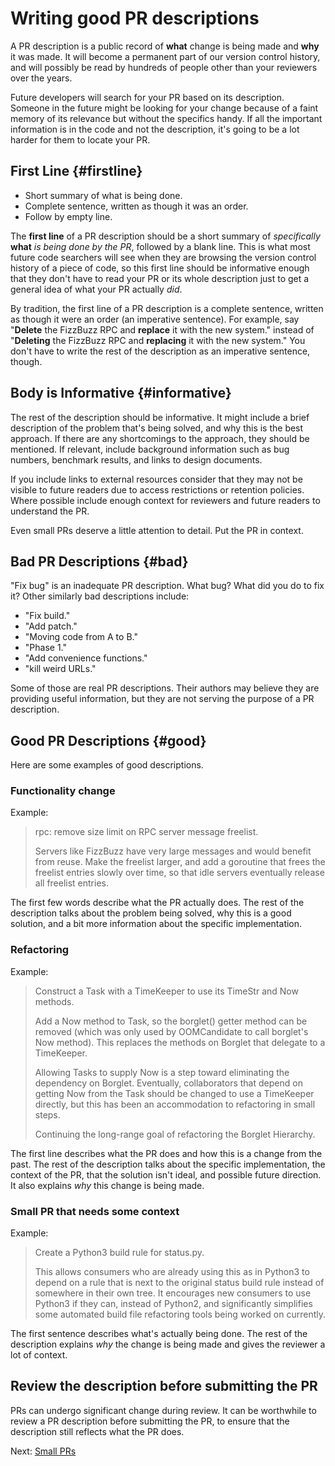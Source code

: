 # Writing good PR descriptions



A PR description is a public record of **what** change is being made and **why**
it was made. It will become a permanent part of our version control history, and
will possibly be read by hundreds of people other than your reviewers over the
years.

Future developers will search for your PR based on its description. Someone in
the future might be looking for your change because of a faint memory of its
relevance but without the specifics handy. If all the important information is
in the code and not the description, it's going to be a lot harder for them to
locate your PR.

## First Line {#firstline}

*   Short summary of what is being done.
*   Complete sentence, written as though it was an order.
*   Follow by empty line.

The **first line** of a PR description should be a short summary of
*specifically* **what** *is being done by the PR*, followed by a blank line.
This is what most future code searchers will see when they are browsing the
version control history of a piece of code, so this first line should be
informative enough that they don't have to read your PR or its whole description
just to get a general idea of what your PR actually *did*.

By tradition, the first line of a PR description is a complete sentence, written
as though it were an order (an imperative sentence). For example, say
\"**Delete** the FizzBuzz RPC and **replace** it with the new system." instead
of \"**Deleting** the FizzBuzz RPC and **replacing** it with the new system."
You don't have to write the rest of the description as an imperative sentence,
though.

## Body is Informative {#informative}

The rest of the description should be informative. It might include a brief
description of the problem that's being solved, and why this is the best
approach. If there are any shortcomings to the approach, they should be
mentioned. If relevant, include background information such as bug numbers,
benchmark results, and links to design documents.

If you include links to external resources consider that they may not be visible
to future readers due to access restrictions or retention policies. Where
possible include enough context for reviewers and future readers to understand
the PR.

Even small PRs deserve a little attention to detail. Put the PR in context.

## Bad PR Descriptions {#bad}

"Fix bug" is an inadequate PR description. What bug? What did you do to fix it?
Other similarly bad descriptions include:

-   "Fix build."
-   "Add patch."
-   "Moving code from A to B."
-   "Phase 1."
-   "Add convenience functions."
-   "kill weird URLs."

Some of those are real PR descriptions. Their authors may believe they are
providing useful information, but they are not serving the purpose of a PR
description.

## Good PR Descriptions {#good}

Here are some examples of good descriptions.

### Functionality change

Example:
> rpc: remove size limit on RPC server message freelist.
>
> Servers like FizzBuzz have very large messages and would benefit from reuse.
> Make the freelist larger, and add a goroutine that frees the freelist entries
> slowly over time, so that idle servers eventually release all freelist
> entries.

The first few words describe what the PR actually does. The rest of the
description talks about the problem being solved, why this is a good solution,
and a bit more information about the specific implementation.

### Refactoring

Example:
> Construct a Task with a TimeKeeper to use its TimeStr and Now methods.
>
> Add a Now method to Task, so the borglet() getter method can be removed (which
> was only used by OOMCandidate to call borglet's Now method). This replaces the
> methods on Borglet that delegate to a TimeKeeper.
>
> Allowing Tasks to supply Now is a step toward eliminating the dependency on
> Borglet. Eventually, collaborators that depend on getting Now from the Task
> should be changed to use a TimeKeeper directly, but this has been an
> accommodation to refactoring in small steps.
>
> Continuing the long-range goal of refactoring the Borglet Hierarchy.

The first line describes what the PR does and how this is a change from the
past. The rest of the description talks about the specific implementation, the
context of the PR, that the solution isn't ideal, and possible future direction.
It also explains *why* this change is being made.

### Small PR that needs some context

Example:
> Create a Python3 build rule for status.py.
>
> This allows consumers who are already using this as in Python3 to depend on a
> rule that is next to the original status build rule instead of somewhere in
> their own tree. It encourages new consumers to use Python3 if they can,
> instead of Python2, and significantly simplifies some automated build file
> refactoring tools being worked on currently.

The first sentence describes what's actually being done. The rest of the
description explains *why* the change is being made and gives the reviewer a lot
of context.

## Review the description before submitting the PR

PRs can undergo significant change during review. It can be worthwhile to review
a PR description before submitting the PR, to ensure that the description still
reflects what the PR does.

Next: [Small PRs](small-prs.md)
